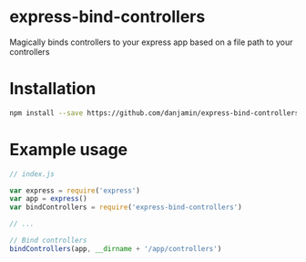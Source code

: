 # express-bind-controllers

Magically binds controllers to your express app based on a file path to your controllers

# Installation

```sh
npm install --save https://github.com/danjamin/express-bind-controllers/tarball/v0.1.0
```

# Example usage

```js
// index.js

var express = require('express')
var app = express()
var bindControllers = require('express-bind-controllers')

// ...

// Bind controllers
bindControllers(app, __dirname + '/app/controllers')
```
